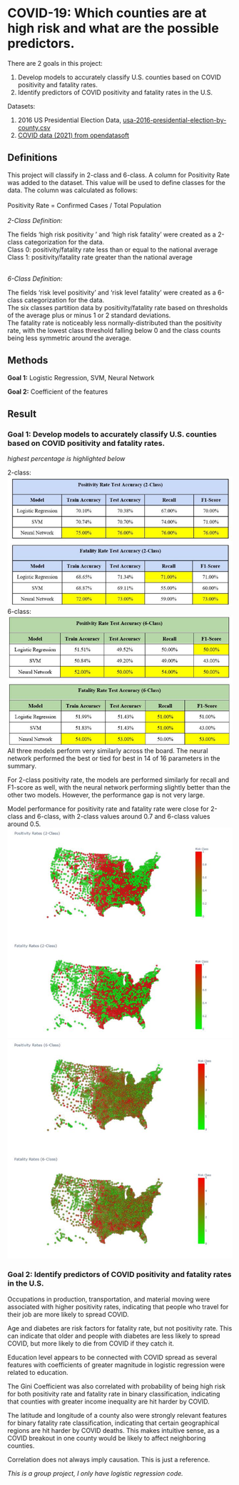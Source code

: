 # COVID-19: Which counties are at high risk and what are the possible predictors. 
There are 2 goals in this project:
1. Develop models to accurately classify U.S. counties based on COVID positivity and fatality rates.
2. Identify predictors of COVID positivity and fatality rates in the U.S.

Datasets:
1. 2016 US Presidential Election Data, [usa-2016-presidential-election-by-county.csv](https://github.com/selienamei/Covid/blob/main/usa-2016-presidential-election-by-county.csv)
2. [COVID data (2021) from opendatasoft](https://public.opendatasoft.com/explore/dataset/coronavirus-covid-19-pandemic-usa-counties/information/?disjunctive.province_state&disjunctive.admin2)

## Definitions

This project will classify in 2-class and 6-class. A column for Positivity Rate was added to the dataset. This value will be used to define classes for the data. 
The column was calculated as follows:
<br  />
<br  />
Positivity Rate = Confirmed Cases / Total Population
<br  />
<br  />
_2-Class Definition:_

The fields ‘high risk positivity ’ and ‘high risk fatality’ were created as a 2-class categorization for the data.
<br  />
Class 0: positivity/fatality rate less than or equal to the national average 
<br  />
Class 1: positivity/fatality rate greater than the national average
<br  />
<br  />

_6-Class Definition:_

The fields ‘risk level positivity’ and ‘risk level fatality’ were created as a 6-class categorization for the data.
<br  />
The six classes partition data by positivity/fatality rate based on thresholds of the average plus or minus 1 or 2 standard deviations.
<br  />
The fatality rate is noticeably less normally-distributed than the positivity rate, with the lowest class threshold falling below 0 and the class counts being less symmetric around the average.


## Methods
**Goal 1:**
Logistic Regression, SVM, Neural Network 

**Goal 2:**
Coefficient of the features

## Result 
### Goal 1: Develop models to accurately classify U.S. counties based on COVID positivity and fatality rates.

*highest percentage is highlighted below*

2-class:
<br  />
![alt text](https://github.com/selienamei/Covid/blob/main/images/22_class.JPG "Logo Title Text 1")
<br  />
6-class:
<br  />
![alt text](https://github.com/selienamei/Covid/blob/main/images/6_class.JPG "Logo Title Text 1")
<br  />
All three models perform very similarly across the board. The neural network performed the best or tied for best in 14 of 16 parameters in the summary. 

For 2-class positivity rate, the models are performed similarly for recall and F1-score as well, with the neural network performing slightly better than the other two models. However, the performance gap is not very large.

Model performance for positivity rate and fatality rate were close for 2-class and 6-class, with 2-class values around 0.7 and 6-class values around 0.5. 
<br  />
![alt text](https://github.com/selienamei/Covid/blob/main/images/positivity_rate.JPG "Logo Title Text 1")
![alt text](https://github.com/selienamei/Covid/blob/main/images/fatality_rate.JPG "Logo Title Text 1")


### Goal 2: Identify predictors of COVID positivity and fatality rates in the U.S.

Occupations in production, transportation, and material moving were associated with higher positivity rates, indicating that people who travel for their job are more likely to spread COVID. 

Age and diabetes are risk factors for fatality rate, but not positivity rate. This can indicate that older and people with diabetes are less likely to spread COVID, but more likely to die from COVID if they catch it. 

 Education level appears to be connected with COVID spread as several features with coefficients of greater magnitude in logistic regression were related to education. 

The Gini Coefficient was also correlated with probability of being high risk for both positivity rate and fatality rate in binary classification, indicating that counties with greater income inequality are hit harder by COVID. 

The latitude and longitude of a county also were strongly relevant features for binary fatality rate classification, indicating that certain geographical regions are hit harder by COVID deaths. This makes intuitive sense, as a COVID breakout in one county would be likely to affect neighboring counties. 

Correlation does not always imply causation. This is just a reference. 


_This is a group project, I only have logistic regression code._
